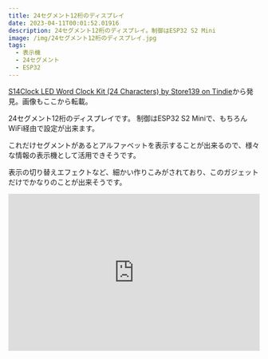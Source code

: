 ```yaml
---
title: 24セグメント12桁のディスプレイ
date: 2023-04-11T00:01:52.01916
description: 24セグメント12桁のディスプレイ。制御はESP32 S2 Mini
image: /img/24セグメント12桁のディスプレイ.jpg
tags:
  - 表示機
  - 24セグメント
  - ESP32
---
```

[S14Clock LED Word Clock Kit (24 Characters) by Store139 on Tindie](https://www.tindie.com/products/simpleavr/s14clock-led-word-clock-kit-24-characters/)から発見。画像もここから転載。

24セグメント12桁のディスプレイです。
制御はESP32 S2 Miniで、もちろんWiFi経由で設定が出来ます。

これだけセグメントがあるとアルファベットを表示することが出来るので、様々な情報の表示機として活用できそうです。

表示の切り替えエフェクトなど、細かい作りこみがされており、このガジェットだけでかなりのことが出来そうです。


<iframe width="100%" height="315" src="https://www.youtube.com/embed/q_kRyNXgdq0" title="YouTube video player" frameborder="0" allow="accelerometer; autoplay; clipboard-write; encrypted-media; gyroscope; picture-in-picture" allowfullscreen></iframe>

